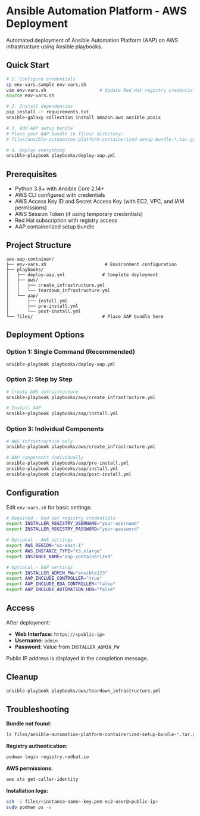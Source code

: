 # Ansible Automation Platform - AWS Deployment

Automated deployment of Ansible Automation Platform (AAP) on AWS infrastructure using Ansible playbooks.

## Quick Start

```bash
# 1. Configure credentials
cp env-vars.sample env-vars.sh
vim env-vars.sh                    # Update Red Hat registry credentials
source env-vars.sh

# 2. Install dependencies
pip install -r requirements.txt
ansible-galaxy collection install amazon.aws ansible.posix

# 3. Add AAP setup bundle
# Place your AAP bundle in files/ directory:
# files/ansible-automation-platform-containerized-setup-bundle-*.tar.gz

# 4. Deploy everything
ansible-playbook playbooks/deploy-aap.yml
```

## Prerequisites

- Python 3.8+ with Ansible Core 2.14+
- AWS CLI configured with credentials
- AWS Access Key ID and Secret Access Key (with EC2, VPC, and IAM permissions)
- AWS Session Token (if using temporary credentials)
- Red Hat subscription with registry access
- AAP containerized setup bundle

## Project Structure

```
aws-aap-container/
├── env-vars.sh                      # Environment configuration
├── playbooks/
│   ├── deploy-aap.yml              # Complete deployment
│   ├── aws/
│   │   ├── create_infrastructure.yml
│   │   └── teardown_infrastructure.yml
│   └── aap/
│       ├── install.yml
│       ├── pre-install.yml
│       └── post-install.yml
└── files/                          # Place AAP bundle here
```

## Deployment Options

### Option 1: Single Command (Recommended)
```bash
ansible-playbook playbooks/deploy-aap.yml
```

### Option 2: Step by Step
```bash
# Create AWS infrastructure
ansible-playbook playbooks/aws/create_infrastructure.yml

# Install AAP
ansible-playbook playbooks/aap/install.yml
```

### Option 3: Individual Components
```bash
# AWS infrastructure only
ansible-playbook playbooks/aws/create_infrastructure.yml

# AAP components individually
ansible-playbook playbooks/aap/pre-install.yml
ansible-playbook playbooks/aap/install.yml
ansible-playbook playbooks/aap/post-install.yml
```

## Configuration

Edit `env-vars.sh` for basic settings:

```bash
# Required - Red Hat registry credentials
export INSTALLER_REGISTRY_USERNAME="your-username"
export INSTALLER_REGISTRY_PASSWORD="your-password"

# Optional - AWS settings
export AWS_REGION="us-east-1"
export AWS_INSTANCE_TYPE="t3.xlarge"
export INSTANCE_NAME="aap-containerized"

# Optional - AAP settings
export INSTALLER_ADMIN_PW="ansible123"
export AAP_INCLUDE_CONTROLLER="true"
export AAP_INCLUDE_EDA_CONTROLLER="false"
export AAP_INCLUDE_AUTOMATION_HUB="false"
```

## Access

After deployment:
- **Web Interface:** `https://<public-ip>`
- **Username:** `admin`
- **Password:** Value from `INSTALLER_ADMIN_PW`

Public IP address is displayed in the completion message.

## Cleanup

```bash
ansible-playbook playbooks/aws/teardown_infrastructure.yml
```

## Troubleshooting

**Bundle not found:**
```bash
ls files/ansible-automation-platform-containerized-setup-bundle-*.tar.gz
```

**Registry authentication:**
```bash
podman login registry.redhat.io
```

**AWS permissions:**
```bash
aws sts get-caller-identity
```

**Installation logs:**
```bash
ssh -i files/<instance-name>-key.pem ec2-user@<public-ip>
sudo podman ps -a
``` 